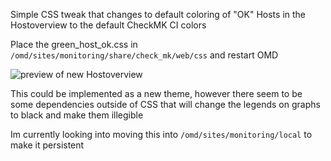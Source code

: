 Simple CSS tweak that changes to default coloring of "OK" Hosts in the Hostoverview to the default CheckMK CI colors

Place the green_host_ok.css in  ```/omd/sites/monitoring/share/check_mk/web/css``` and restart OMD

![preview of new Hostoverview](https://i.imgur.com/XuTCtow.png)

This could be implemented as a new theme, however there seem to be some dependencies outside of CSS that will change the legends on graphs to black and make them illegible

Im currently looking into moving this into ```/omd/sites/monitoring/local``` to make it persistent
